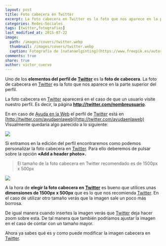 ```yaml
---
layout: post
title: Foto cabecera en Twitter
excerpt: La foto cabecera en Twitter es la foto que nos aparece en la parte superior de nuestro perfil. 
categories: Redes-Sociales
tags: [twitter,fotografias]
last_modified_at: 2015-07-22
image:
  path: /images/covers/twitter.webp
  thumbnail: /images/covers/twitter.webp
  caption: Fotografía de [natanaelginting](https://www.freepik.es/autor/natanaelginting)
comments: true
share: true
author: victor_cuervo
---
```


Uno de los **elementos del perfil de** [**Twitter**](https://www.ayudaenlaweb.com/microblogging/twitter/que-es-twitter/) es la **foto de cabecera**. La foto de cabecera en [Twitter](https://www.ayudaenlaweb.com/microblogging/twitter/que-es-twitter/) es la foto que nos aparece en la parte superior del perfil.


La foto cabecera en [Twitter](https://www.ayudaenlaweb.com/microblogging/twitter/que-es-twitter/) aparecerá en el caso de que un usuario visite nuestro perfil. Es decir, la página **http://twitter.com/nombreusuario**.


En en caso de [Ayuda en la Web](https://www.ayudaenlaweb.com/) el perfil de [Twitter](https://www.ayudaenlaweb.com/microblogging/twitter/que-es-twitter/) está en [http://twitter.com/ayudaenlaweb](http://twitter.com/ayudaenlaweb) Visualmente quedaría algo parecido a lo siguiente:


![](https://www.ayudaenlaweb.com/wp-content/uploads/2015/07/twitter-perfil-pequeno.jpg)


Si entramos en la edición del perfil encontraremos como podemos personalizar la foto cabecera en [Twitter](https://www.ayudaenlaweb.com/microblogging/twitter/que-es-twitter/). Para ello deberemos de pulsar sobre la opción **«Add a header photo».**


> El tamaño de la foto cabecera en Twitter recomendado es de 1500px x 500px


![](https://www.ayudaenlaweb.com/wp-content/uploads/2015/07/twitter-editar-perfil.jpg)


A la hora de **elegir la foto cabecera en** [**Twitter**](https://www.ayudaenlaweb.com/microblogging/twitter/que-es-twitter/) es bueno que utilices unas **dimensiones de 1500px x 500px** que es lo que nos recomienda [Twitter](https://www.ayudaenlaweb.com/microblogging/twitter/que-es-twitter/). En el caso de utilizar otro tamaño verás que la imagen sale un poco más borrosa.


De igual manera cuando insertes la imagen verás que [Twitter](https://www.ayudaenlaweb.com/microblogging/twitter/que-es-twitter/) deja hacer zoom sobre esta. De tal manera que también podríamos ajustar la imagen en el caso de contar con un tamaño mayor.


Ahora ya sabes qué es y como puede modificar la imagen cabecera en [Twitter](https://www.ayudaenlaweb.com/microblogging/twitter/que-es-twitter/).

